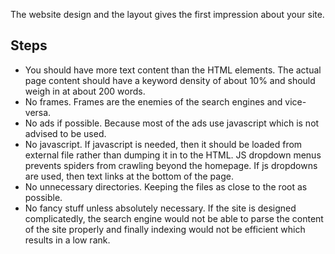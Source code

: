 The website design and the layout gives the first impression about your site.

## Steps
- You should have more text content than the HTML elements. The actual page content should have a keyword density of about 10% 
and should weigh in at about 200 words.
- No frames. Frames are the enemies of the search engines and vice-versa.
- No ads if possible. Because most of the ads use javascript which is not advised to be used.
- No javascript. If javascript is needed, then it should be loaded from external file rather than dumping it in to the HTML.
JS dropdown menus prevents spiders from crawling beyond the homepage. If js dropdowns are used, then text links at the bottom of the page.
- No unnecessary directories. Keeping the files as close to the root as possible.
- No fancy stuff unless absolutely necessary. If the site is designed complicatedly, the search engine would not be able to parse 
the content of the site properly and finally indexing would not be efficient which results in a low rank.

